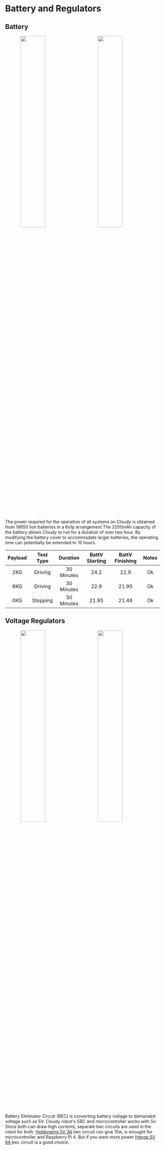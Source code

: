 # Battery and Regulators

## Battery 
<img style="width:40%; margin:0 50px 0 50px; float:left;" src="https://sc04.alicdn.com/kf/H679bc52188464178b6d691d1a91de5cfP.jpg"/>
<img style="width:40%;" src="http://sc04.alicdn.com/kf/H0fd0f1acec0342899e9b45ce4fa5bbdeT.jpg"/>

The power required for the operation of all systems on Cloudy is obtained from 18650 lion batteries in a 6s1p arrangement.The 3200mAh capacity of the battery allows Cloudy to run for a duration of over two hour. By modifying the battery cover to accommodate larger batteries, the operating time can potentially be extended to 10 hours.

| Payload 	| Test Type 	| Duration 	| BattV Starting 	| BattV Finishing 	| Notes 	|
|:---:	|:---:	|:---:	|:---:	|:---:	|:---:	|
| 2KG 	| Driving 	| 30 Minutes 	| 24.2 	| 22.9 	| Ok 	|
| 8KG 	| Driving 	| 30 Minutes 	| 22.9 	| 21.95 	| Ok 	|
| 0KG 	| Stopping 	| 30 Minutes 	| 21.95 	| 21.48 	| Ok 	|

## Voltage Regulators

<img style="width:40%; margin:0 50px 0 50px; float:left;" src="https://cdn.shopify.com/s/files/1/1840/1085/products/HWUBEC1.jpg?v=1603048312"/>
<img style="width:40%;" src="https://st3.myideasoft.com/idea/bx/32/myassets/products/549/henge-8a-ubec-regulator-rc-ubec.jpg?revision=1541522707"/>

Battery Eliminator Circuit (BEC) is converting battery voltage to demanded voltage such as 5V. Cloudy robot's SBC and microcontroller works with 5v. Since both can draw high currents, separate bec circuits are used in the robot for both. <a href="https://tr.aliexpress.com/item/32256292826.html?pdp_npi=2%40dis%21TRY%21TRY%20473.93%21TRY%20236.95%21%21%21%21%21%40211b446516777645114013824e2321%2112000028967443703%21btf&_t=pvid%3Aa7db28e0-30b3-408c-8964-39b7a42f84a8&afTraceInfo=32256292826__pc__pcBridgePPC__xxxxxx__1677764511&spm=a2g0o.ppclist.product.mainProduct&gatewayAdapt=glo2tur">Hobbywing 5V 3A</a> bec circuit can give 15w, is enought for microcontroller and Raspberry Pi 4. But if you want more power <a href="https://tr.aliexpress.com/item/4000013753385.html?pdp_npi=2%40dis%21TRY%21TRY%20160.18%21TRY%20160.17%21%21%21%21%21%40211b446516777646754255619e2321%2110000000034287844%21btf&_t=pvid%3A8b55dd82-d8d1-47b4-83b8-5c99c8c8bf95&afTraceInfo=4000013753385__pc__pcBridgePPC__xxxxxx__1677764675&spm=a2g0o.ppclist.product.mainProduct&gatewayAdapt=glo2tur">Henge 5V 6A </a>bec circuit is a good choice.
